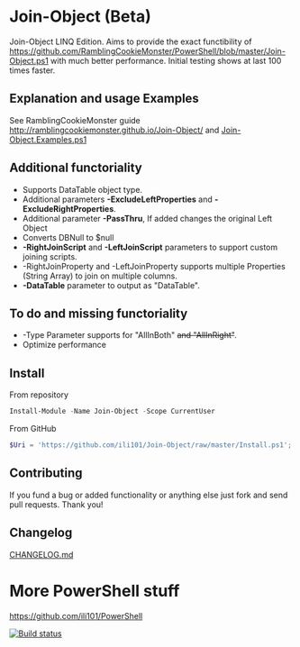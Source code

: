 ﻿# Join-Object (Beta)
Join-Object LINQ Edition.
Aims to provide the exact functibility of https://github.com/RamblingCookieMonster/PowerShell/blob/master/Join-Object.ps1 with much better performance.
Initial testing shows at last 100 times faster.

## Explanation and usage Examples
See RamblingCookieMonster guide http://ramblingcookiemonster.github.io/Join-Object/ and [Join-Object.Examples.ps1](https://github.com/ili101/Join-Object/blob/master/Examples/Join-Object.Examples.ps1)

## Additional functoriality
* Supports DataTable object type.
* Additional parameters **-ExcludeLeftProperties** and **-ExcludeRightProperties**.
* Additional parameter **-PassThru**, If added changes the original Left Object
* Converts DBNull to $null
* **-RightJoinScript** and **-LeftJoinScript** parameters to support custom joining scripts.
* -RightJoinProperty and -LeftJoinProperty supports multiple Properties (String Array) to join on multiple columns.
* **-DataTable** parameter to output as "DataTable".

## To do and missing functoriality
* -Type Parameter supports for "AllInBoth" ~~and "AllInRight"~~.
* Optimize performance

## Install
From repository
```PowerShell
Install-Module -Name Join-Object -Scope CurrentUser
```
From GitHub
```PowerShell
$Uri = 'https://github.com/ili101/Join-Object/raw/master/Install.ps1'; . ([Scriptblock]::Create((iwr $Uri).Content)) -FromGitHub $Uri
```

## Contributing
If you fund a bug or added functionality or anything else just fork and send pull requests. Thank you!

##  Changelog
[CHANGELOG.md](https://github.com/ili101/Join-Object/blob/master/CHANGELOG.md)

# More PowerShell stuff
https://github.com/ili101/PowerShell

[![Build status](https://ci.appveyor.com/api/projects/status/sk2d54q6q85i1ejm?svg=true)](https://ci.appveyor.com/project/ili101/join-object)